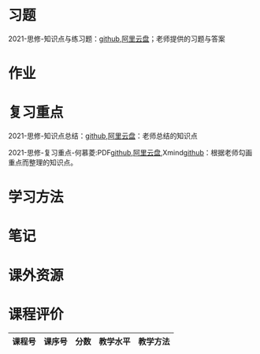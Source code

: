 # 习题

2021-思修-知识点与练习题：[github](https://github.com/SCUBioGuide/SCU-Biology-Guide/tree/main/大一上/思想道德与法制/习题/2021-思修-知识点与练习题),[阿里云盘](https://www.aliyundrive.com/s/fgGTfbEZGn3)；老师提供的习题与答案

# 作业

# 复习重点

2021-思修-知识点总结：[github](https://github.com/SCUBioGuide/SCU-Biology-Guide/tree/main/大一上/思想道德与法制/复习重点/2021-思修-知识点总结.pptx),[阿里云盘](https://www.aliyundrive.com/s/dLUtZ622CuZ)：老师总结的知识点

2021-思修-复习重点-何慕菱:PDF[github](https://github.com/SCUBioGuide/SCU-Biology-Guide/tree/main/大一上/思想道德与法制/复习重点/2021-思修-复习重点-何慕菱.pdf),[阿里云盘](https://www.aliyundrive.com/s/KxdiNLViUxR),Xmind[github](https://github.com/SCUBioGuide/SCU-Biology-Guide/blob/main/大一上/思想道德与法制/复习重点/2021-思修-复习重点-何慕菱.xmind)：根据老师勾画重点而整理的知识点。

# 学习方法

# 笔记

# 课外资源

# 课程评价

| 课程号 | 课序号 | 分数 | 教学水平 | 教学方法 |
|-------|-------|-----|---------|---------|
